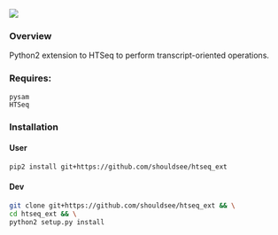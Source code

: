 <img src="https://api.travis-ci.com/shouldsee/htseq_ext.svg?branch=master"></img>

### Overview

Python2 extension to HTSeq to perform transcript-oriented operations.


### Requires:

```
pysam
HTSeq
```

### Installation

#### User

```bash
pip2 install git+https://github.com/shouldsee/htseq_ext 
```

#### Dev

```bash
git clone git+https://github.com/shouldsee/htseq_ext && \
cd htseq_ext && \
python2 setup.py install
```
